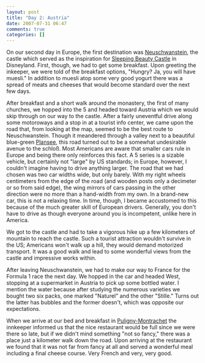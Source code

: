 ```yaml
---
layout: post
title: "Day 2: Austria"
date: 2007-07-31 06:47
comments: true
categories: []
---
```

On our second day in Europe, the first destination was [Neuschwanstein](http://en.wikipedia.org/wiki/Neuschwanstein), the castle which served as the inspiration for [Sleeping Beauty Castle](http://en.wikipedia.org/wiki/Sleeping_Beauty_Castle) in Disneyland.  First, though, we had to get some breakfast.  Upon greeting the inkeeper, we were told of the breakfast options, "Hungry?  Ja, you will have muesli."  In addition to muesli atop some very good yogurt there was a spread of meats and cheeses that would become standard over the next few days.

After breakfast and a short walk around the monastery, the first of many churches, we hopped into the 5 and headed toward Austria which we would skip through on our way to the castle.  After a fairly uneventful drive along some motoroways and a stop in at a tourist info center, we came upon the road that, from looking at the map, seemed to be the best route to Neuschwanstein.  Though it meandered through a valley next to a beautiful blue-green [Plansee](http://en.wikipedia.org/wiki/Plansee), this road turned out to be a somewhat undesirable avenue to the schlo&#x00DF;.  Most Americans are aware that smaller cars rule in Europe and being there only reinforces this fact.  A 5 series is a sizable vehicle, but certainly not "large" by US standards; in Europe, however, I couldn't imagine having to drive anything larger.  The road that we had chosen was two car widths wide, but only barely.  With my right wheels centimeters from the edge of the road (and wooden posts only a decimeter or so from said edge), the wing mirrors of cars passing in the other direction were no more than a hand-width from my own.  In a brand-new car, this is not a relaxing time.  In time, though, I became accustomed to this because of the much greater skill of European drivers.  Generally, you don't have to drive as though everyone around you is incompetent, unlike here in America.

We got to the castle and had to take a vigorous hike up a few kilometers of mountain to reach the castle.  Such a tourist attraction wouldn't survive in the US; Americans won't walk up a hill, they would demand motorized transport.  It was a good walk and lead to some wonderful views from the castle and impressive works within.

After leaving Neuschwanstein, we had to make our way to France for the Formula 1 race the next day.  We hopped in the car and headed West, stopping at a supermarket in Austria to pick up some bottled water.  I mention the water because after studying the numerous varieties we bought two six packs, one marked "Naturel" and the other "Stille."  Turns out the latter has bubbles and the former doesn't, which was opposite our expectations.

When we arrive at our bed and breakfast in [Puligny-Montrachet](http://en.wikipedia.org/wiki/Puligny-Montrachet) the  innkeeper informed us that the nice restaurant would be full since we were there so late, but if we didn't mind something "not so fancy," there was a place just a kilometer walk down the road.   Upon arriving at the restaurant we found that it was not far from fancy at all and served a wonderful meal including a final cheese course.  Very French and very, very good.
